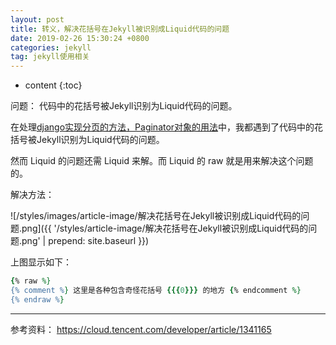 ```yaml
---
layout: post
title: 转义，解决花括号在Jekyll被识别成Liquid代码的问题
date: 2019-02-26 15:30:24 +0800
categories: jekyll
tag: jekyll使用相关
---
```


* content
{:toc}




问题：
代码中的花括号被Jekyll识别为Liquid代码的问题。


在处理<a target="_blank" href="{{ '/2019/02/26/django实现分页的方法-Paginator对象的用法/' | prepend: site.baseurl }}">django实现分页的方法，Paginator对象的用法</a>中，我都遇到了代码中的花括号被Jekyll识别为Liquid代码的问题。<!-- more -->


然而 Liquid 的问题还需 Liquid 来解。而 Liquid 的 raw 就是用来解决这个问题的。


解决方法：

![/styles/images/article-image/解决花括号在Jekyll被识别成Liquid代码的问题.png]({{ '/styles/article-image/解决花括号在Jekyll被识别成Liquid代码的问题.png' | prepend: site.baseurl  }})

上图显示如下：
```ruby
{% raw %}
{% comment %} 这里是各种包含奇怪花括号 {{{0}}} 的地方 {% endcomment %}
{% endraw %}
```

------------
参考资料：
<a target="_blank" href="https://cloud.tencent.com/developer/article/1341165">https://cloud.tencent.com/developer/article/1341165</a>
